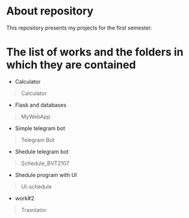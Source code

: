 # About repository 
This repository presents my projects for the first semester.
# The list of works and the folders in which they are contained
- Calculator
> Calculator
- Flask and databases
> MyWebApp
- Simple telegram bot
> Telegram Bot
- Shedule telegram bot  
> Schedule_BVT2107
- Shedule program with UI
> UI-schedule
- work#2
> Trasnlator